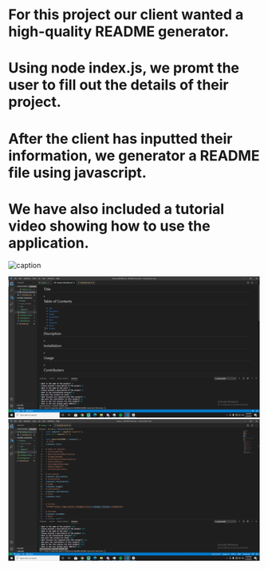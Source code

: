 # For this project our client wanted a high-quality README generator.

# Using node index.js, we promt the user to fill out the details of their project.

# After the client has inputted their information, we generator a README file using javascript.

# We have also included a tutorial video showing how to use the application. 

![caption](./img/gif.gif)

![Screenshot](./img/one.png)
![Screenshot](./img/two.png)